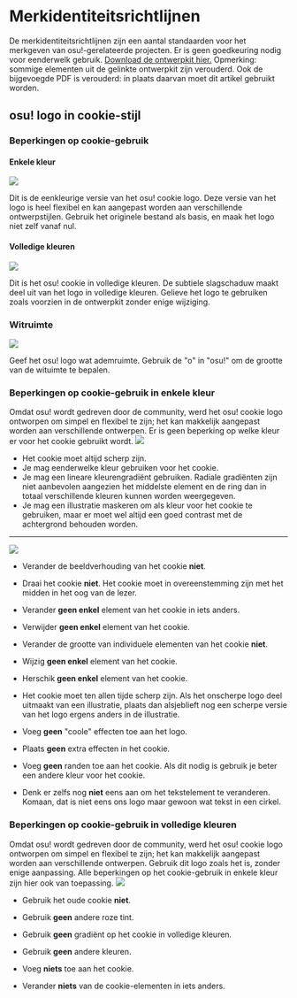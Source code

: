 # Merkidentiteitsrichtlijnen

De merkidentiteitsrichtlijnen zijn een aantal standaarden voor het merkgeven van osu!-gerelateerde projecten. Er is geen goedkeuring nodig voor eenderwelk gebruik.
[Download de ontwerpkit hier.](https://drive.google.com/file/d/1TmUot5nu49p71icz4u3G68njLAQOeQrG/view?usp=sharing) Opmerking: sommige elementen uit de gelinkte ontwerpkit zijn verouderd. Ook de bijgevoegde PDF is verouderd: in plaats daarvan moet dit artikel gebruikt worden.

## osu! logo in cookie-stijl

### Beperkingen op cookie-gebruik

#### Enkele kleur

![](img/usage-single-colour.png)

Dit is de eenkleurige versie van het osu! cookie logo. Deze versie van het logo is heel flexibel en kan aangepast worden aan verschillende ontwerpstijlen.
Gebruik het originele bestand als basis, en maak het logo niet zelf vanaf nul. 

#### Volledige kleuren

![](img/usage-full-colour.png)

Dit is het osu! cookie in volledige kleuren. De subtiele slagschaduw maakt deel uit van het logo in volledige kleuren.
Gelieve het logo te gebruiken zoals voorzien in de ontwerpkit zonder enige wijziging. 

### Witruimte

![](img/clear-space-area.png)

Geef het osu! logo wat ademruimte. Gebruik de "o" in "osu!" om de grootte van de wituimte te bepalen.

### Beperkingen op cookie-gebruik in enkele kleur

Omdat osu! wordt gedreven door de community, werd het osu! cookie logo ontworpen om simpel en flexibel te zijn; het kan makkelijk aangepast worden aan verschillende ontwerpen. Er is geen beperking op welke kleur er voor het cookie gebruikt wordt.
![](img/restrictions-good-single.png)

- Het cookie moet altijd scherp zijn.
- Je mag eenderwelke kleur gebruiken voor het cookie.
- Je mag een lineare kleurengradiënt gebruiken. Radiale gradiënten zijn niet aanbevolen aangezien het middelste element en de ring dan in totaal verschillende kleuren kunnen worden weergegeven.
- Je mag een illustratie maskeren om als kleur voor het cookie te gebruiken, maar er moet wel altijd een goed contrast met de achtergrond behouden worden. 

---

![](img/restrictions-bad-single.png)

- Verander de beeldverhouding van het cookie **niet**.

- Draai het cookie **niet**. Het cookie moet in overeenstemming zijn met het midden in het oog van de lezer.

- Verander **geen enkel** element van het cookie in iets anders.

- Verwijder **geen enkel** element van het cookie.

- Verander de grootte van individuele elementen van het cookie **niet**.

- Wijzig **geen enkel** element van het cookie.

- Herschik **geen enkel** element van het cookie.

- Het cookie moet ten allen tijde scherp zijn. Als het onscherpe logo deel uitmaakt van een illustratie, plaats dan alsjeblieft nog een scherpe versie van het logo ergens anders in de illustratie.

- Voeg **geen** "coole" effecten toe aan het logo.

- Plaats **geen** extra effecten in het cookie.

- Voeg **geen** randen toe aan het cookie. Als dit nodig is gebruik je beter een andere kleur voor het cookie.

- Denk er zelfs nog **niet** eens aan om het tekstelement <!-- what does "element" mean in this context? translation might be wrong (too vague for reader: translated as text element)--> te veranderen. Komaan, dat is niet eens ons logo maar gewoon wat tekst in een cirkel.

### Beperkingen op cookie-gebruik in volledige kleuren

Omdat osu! wordt gedreven door de community, werd het osu! cookie logo ontworpen om simpel en flexibel te zijn; het kan makkelijk aangepast worden aan verschillende ontwerpen. Gebruik dit logo zoals het is, zonder enige aanpassing. Alle beperkingen op het cookie-gebruik in enkele kleur zijn hier ook van toepassing.
  ![](img/restrictions-bad-full.png)
  
- Gebruik het oude cookie **niet**.

- Gebruik **geen** andere roze tint.

- Gebruik **geen** gradiënt op het cookie in volledige kleuren.

- Gebruik **geen** andere kleuren.

- Voeg **niets** toe aan het cookie.

- Verander **niets** van de cookie-elementen in iets anders.
